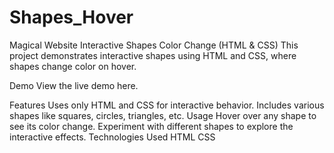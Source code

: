 # Shapes_Hover
Magical Website
Interactive Shapes Color Change (HTML & CSS)
This project demonstrates interactive shapes using HTML and CSS, where shapes change color on hover.

Demo
View the live demo here.


Features
Uses only HTML and CSS for interactive behavior.
Includes various shapes like squares, circles, triangles, etc.
Usage
Hover over any shape to see its color change.
Experiment with different shapes to explore the interactive effects.
Technologies Used
HTML
CSS
